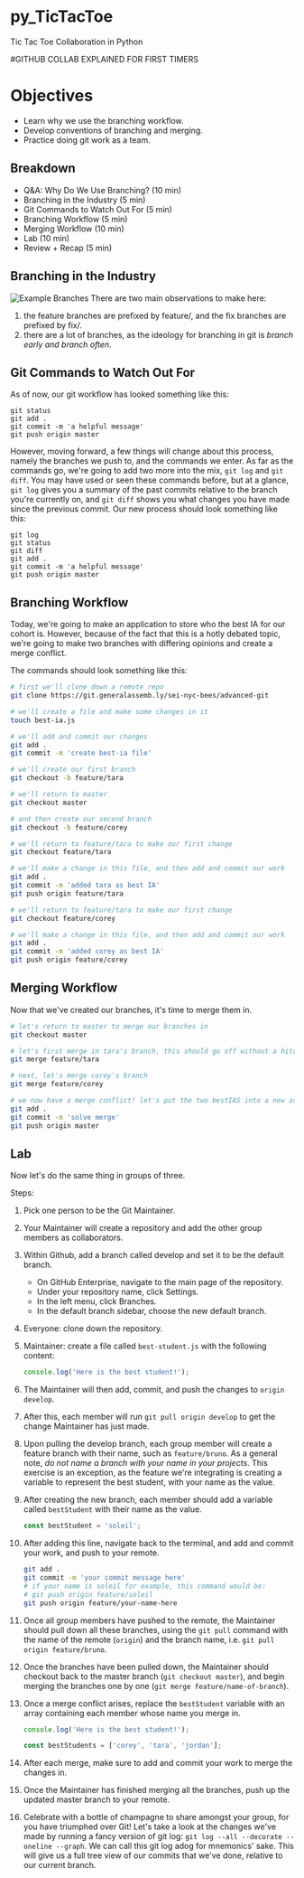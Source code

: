 # py_TicTacToe
Tic Tac Toe Collaboration in Python

#GITHUB COLLAB EXPLAINED FOR FIRST TIMERS
# Objectives
- Learn why we use the branching workflow.
- Develop conventions of branching and merging.
- Practice doing git work as a team.

## Breakdown
- Q&A: Why Do We Use Branching? (10 min)
- Branching in the Industry (5 min)
- Git Commands to Watch Out For (5 min)
- Branching Workflow (5 min)
- Merging Workflow (10 min)
- Lab (10 min)
- Review + Recap (5 min)

## Branching in the Industry
![Example Branches](./example-branches.png)
There are two main observations to make here:
1. the feature branches are prefixed by feature/, and the fix branches are prefixed by fix/.
1. there are a lot of branches, as the ideology for branching in git is *branch early and branch often*.

## Git Commands to Watch Out For

As of now, our git workflow has looked something like this:

```
git status
git add .
git commit -m 'a helpful message'
git push origin master
```

However, moving forward, a few things will change about this process, namely the branches we push to, and the commands we enter. As far as the commands go, we're going to add two more into the mix, `git log` and `git diff`. You may have used or seen these commands before, but at a glance, `git log` gives you a summary of the past commits relative to the branch you're currently on, and `git diff` shows you what changes you have made since the previous commit. Our new process should look something like this:

```
git log
git status
git diff
git add .
git commit -m 'a helpful message'
git push origin master
```

## Branching Workflow

Today, we're going to make an application to store who the best IA for our cohort is. However, because of the fact that this is a hotly debated topic, we're going to make two branches with differing opinions and create a merge conflict.

The commands should look something like this:

```sh
# first we'll clone down a remote repo
git clone https://git.generalassemb.ly/sei-nyc-bees/advanced-git

# we'll create a file and make some changes in it
touch best-ia.js

# we'll add and commit our changes
git add .
git commit -m 'create best-ia file'

# we'll create our first branch
git checkout -b feature/tara

# we'll return to master
git checkout master

# and then create our second branch
git checkout -b feature/corey

# we'll return to feature/tara to make our first change
git checkout feature/tara

# we'll make a change in this file, and then add and commit our work
git add .
git commit -m 'added tara as best IA'
git push origin feature/tara

# we'll return to feature/tara to make our first change
git checkout feature/corey

# we'll make a change in this file, and then add and commit our work
git add .
git commit -m 'added corey as best IA'
git push origin feature/corey
```

## Merging Workflow

Now that we've created our branches, it's time to merge them in.

```sh
# let's return to master to merge our branches in
git checkout master

# let's first merge in tara's branch, this should go off without a hitch
git merge feature/tara

# next, let's merge corey's branch
git merge feature/corey

# we now have a merge conflict! let's put the two bestIAS into a new array and solve it within the file. once we finish this, let's add and commit our work so far
git add .
git commit -m 'solve merge'
git push origin master
```

## Lab

Now let's do the same thing in groups of three.

Steps:
1. Pick one person to be the Git Maintainer. 
1. Your Maintainer will create a repository and add the other group members as collaborators.
1. Within Github, add a branch called develop and set it to be the default branch. 
    - On GitHub Enterprise, navigate to the main page of the repository.
    - Under your repository name, click Settings.
    - In the left menu, click Branches.
    - In the default branch sidebar, choose the new default branch.
1. Everyone: clone down the repository. 
1. Maintainer: create a file called `best-student.js` with the following content:

    ```js
    console.log('Here is the best student!');
    ```
1. The Maintainer will then add, commit, and push the changes to `origin develop`.
1. After this, each member will run `git pull origin develop` to get the change Maintainer has just made.
1. Upon pulling the develop branch, each group member will create a feature branch with their name, such as `feature/bruno`. As a general note, *do not name a branch with your name in your projects*. This exercise is an exception, as the feature we're integrating is creating a variable to represent the best student, with your name as the value.
1. After creating the new branch, each member should add a variable called `bestStudent` with their name as the value.
    ```js
    const bestStudent = 'soleil';
    ```
1. After adding this line, navigate back to the terminal, and add and commit your work, and push to your remote.
    ```sh
    git add .
    git commit -m 'your commit message here'
    # if your name is soleil for example, this command would be:
    # git push origin feature/soleil
    git push origin feature/your-name-here
    ```
1. Once all group members have pushed to the remote, the Maintainer should pull down all these branches, using the `git pull` command with the name of the remote (`origin`) and the branch name, i.e. `git pull origin feature/bruno`.
1. Once the branches have been pulled down, the Maintainer should checkout back to the master branch (`git checkout master`), and begin merging the branches one by one (`git merge feature/name-of-branch`).
10. Once a merge conflict arises, replace the `bestStudent` variable with an array containing each member whose name you merge in.
    ```js
    console.log('Here is the best student!');

    const bestStudents = ['corey', 'tara', 'jordan'];
    ```
1. After each merge, make sure to add and commit your work to merge the changes in.
1. Once the Maintainer has finished merging all the branches, push up the updated master branch to your remote.
1. Celebrate with a bottle of champagne to share amongst your group, for you have triumphed over Git! Let's take a look at the changes we've made by running a fancy version of git log: `git log --all --decorate --oneline --graph`. We can call this git log adog for mnemonics' sake. This will give us a full tree view of our commits that we've done, relative to our current branch.



